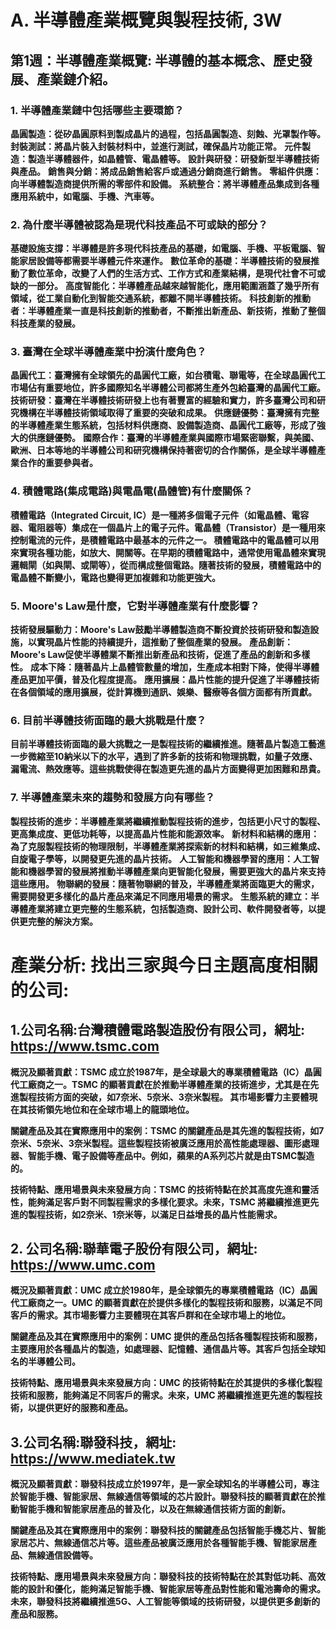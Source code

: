 # A. 半導體產業概覽與製程技術, 3W
## 第1週：半導體產業概覽: 半導體的基本概念、歷史發展、產業鏈介紹。

### 1. 半導體產業鏈中包括哪些主要環節？
**晶圓製造：從矽晶圓原料到製成晶片的過程，包括晶圓製造、刻蝕、光罩製作等。**
**封裝測試：將晶片裝入封裝材料中，並進行測試，確保晶片功能正常。**
**元件製造：製造半導體器件，如晶體管、電晶體等。**
**設計與研發：研發新型半導體技術與產品。**
**銷售與分銷：將成品銷售給客戶或通過分銷商進行銷售。**
**零組件供應：向半導體製造商提供所需的零部件和設備。**
**系統整合：將半導體產品集成到各種應用系統中，如電腦、手機、汽車等。**

### 2. 為什麼半導體被認為是現代科技產品不可或缺的部分？
**基礎設施支撐：半導體是許多現代科技產品的基礎，如電腦、手機、平板電腦、智能家居設備等都需要半導體元件來運作。**
**數位革命的基礎：半導體技術的發展推動了數位革命，改變了人們的生活方式、工作方式和產業結構，是現代社會不可或缺的一部分。**
**高度智能化：半導體產品越來越智能化，應用範圍涵蓋了幾乎所有領域，從工業自動化到智能交通系統，都離不開半導體技術。**
**科技創新的推動者：半導體產業一直是科技創新的推動者，不斷推出新產品、新技術，推動了整個科技產業的發展。**

### 3. 臺灣在全球半導體產業中扮演什麼角色？
**晶圓代工：臺灣擁有全球領先的晶圓代工廠，如台積電、聯電等，在全球晶圓代工市場佔有重要地位，許多國際知名半導體公司都將生產外包給臺灣的晶圓代工廠。**
**技術研發：臺灣在半導體技術研發上也有著豐富的經驗和實力，許多臺灣公司和研究機構在半導體技術領域取得了重要的突破和成果。**
**供應鏈優勢：臺灣擁有完整的半導體產業生態系統，包括材料供應商、設備製造商、晶圓代工廠等，形成了強大的供應鏈優勢。**
**國際合作：臺灣的半導體產業與國際市場緊密聯繫，與美國、歐洲、日本等地的半導體公司和研究機構保持著密切的合作關係，是全球半導體產業合作的重要參與者。**

### 4. 積體電路(集成電路)與電晶電(晶體管)有什麼關係？
**積體電路（Integrated Circuit, IC）是一種將多個電子元件（如電晶體、電容器、電阻器等）集成在一個晶片上的電子元件。電晶體（Transistor）是一種用來控制電流的元件，是積體電路中最基本的元件之一。
積體電路中的電晶體可以用來實現各種功能，如放大、開關等。在早期的積體電路中，通常使用電晶體來實現邏輯閘（如與閘、或閘等），從而構成整個電路。隨著技術的發展，積體電路中的電晶體不斷變小，電路也變得更加複雜和功能更強大。**

### 5. Moore's Law是什麼，它對半導體產業有什麼影響？
**技術發展驅動力：Moore's Law鼓勵半導體製造商不斷投資於技術研發和製造設施，以實現晶片性能的持續提升，這推動了整個產業的發展。**
**產品創新：Moore's Law促使半導體業不斷推出新產品和技術，促進了產品的創新和多樣性。**
**成本下降：隨著晶片上晶體管數量的增加，生產成本相對下降，使得半導體產品更加平價，普及化程度提高。**
**應用擴展：晶片性能的提升促進了半導體技術在各個領域的應用擴展，從計算機到通訊、娛樂、醫療等各個方面都有所貢獻。**

### 6. 目前半導體技術面臨的最大挑戰是什麼？
**目前半導體技術面臨的最大挑戰之一是製程技術的繼續推進。隨著晶片製造工藝進一步微縮至10納米以下的水平，遇到了許多新的技術和物理挑戰，如量子效應、漏電流、熱效應等。這些挑戰使得在製造更先進的晶片方面變得更加困難和昂貴。**

### 7. 半導體產業未來的趨勢和發展方向有哪些？
**製程技術的進步：半導體產業將繼續推動製程技術的進步，包括更小尺寸的製程、更高集成度、更低功耗等，以提高晶片性能和能源效率。**
**新材料和結構的應用：為了克服製程技術的物理限制，半導體產業將探索新的材料和結構，如三維集成、自旋電子學等，以開發更先進的晶片技術。**
**人工智能和機器學習的應用：人工智能和機器學習的發展將推動半導體產業向更智能化發展，需要更強大的晶片來支持這些應用。**
**物聯網的發展：隨著物聯網的普及，半導體產業將面臨更大的需求，需要開發更多樣化的晶片產品來滿足不同應用場景的需求。**
**生態系統的建立：半導體產業將建立更完整的生態系統，包括製造商、設計公司、軟件開發者等，以提供更完整的解決方案。**



# 產業分析: 找出三家與今日主題高度相關的公司:

## 1.公司名稱:台灣積體電路製造股份有限公司，網址: https://www.tsmc.com
**概況及顯著貢獻：TSMC 成立於1987年，是全球最大的專業積體電路（IC）晶圓代工廠商之一。TSMC 的顯著貢獻在於推動半導體產業的技術進步，尤其是在先進製程技術方面的突破，如7奈米、5奈米、3奈米製程。
其市場影響力主要體現在其技術領先地位和在全球市場上的龍頭地位。**

**關鍵產品及其在實際應用中的案例：TSMC 的關鍵產品是其先進的製程技術，如7奈米、5奈米、3奈米製程。這些製程技術被廣泛應用於高性能處理器、圖形處理器、智能手機、電子設備等產品中。例如，蘋果的A系列芯片就是由TSMC製造的。**

**技術特點、應用場景與未來發展方向：TSMC 的技術特點在於其高度先進和靈活性，能夠滿足客戶對不同製程需求的多樣化要求。未來，TSMC 將繼續推進更先進的製程技術，如2奈米、1奈米等，以滿足日益增長的晶片性能需求。**


## 2. 公司名稱:聯華電子股份有限公司，網址: https://www.umc.com
**概況及顯著貢獻：UMC 成立於1980年，是全球領先的專業積體電路（IC）晶圓代工廠商之一。UMC 的顯著貢獻在於提供多樣化的製程技術和服務，以滿足不同客戶的需求。其市場影響力主要體現在其客戶群和在全球市場上的地位。**

**關鍵產品及其在實際應用中的案例：UMC 提供的產品包括各種製程技術和服務，主要應用於各種晶片的製造，如處理器、記憶體、通信晶片等。其客戶包括全球知名的半導體公司。**

**技術特點、應用場景與未來發展方向：UMC 的技術特點在於其提供的多樣化製程技術和服務，能夠滿足不同客戶的需求。未來，UMC 將繼續推進更先進的製程技術，以提供更好的服務和產品。**


## 3.公司名稱:聯發科技，網址: https://www.mediatek.tw
**概況及顯著貢獻：聯發科技成立於1997年，是一家全球知名的半導體公司，專注於智能手機、智能家居、無線通信等領域的芯片設計。聯發科技的顯著貢獻在於推動智能手機和智能家居產品的普及化，以及在無線通信技術方面的創新。**

**關鍵產品及其在實際應用中的案例：聯發科技的關鍵產品包括智能手機芯片、智能家居芯片、無線通信芯片等。這些產品被廣泛應用於各種智能手機、智能家居產品、無線通信設備等。**

**技術特點、應用場景與未來發展方向：聯發科技的技術特點在於其對低功耗、高效能的設計和優化，能夠滿足智能手機、智能家居等產品對性能和電池壽命的需求。未來，聯發科技將繼續推進5G、人工智能等領域的技術研發，以提供更多創新的產品和服務。**










